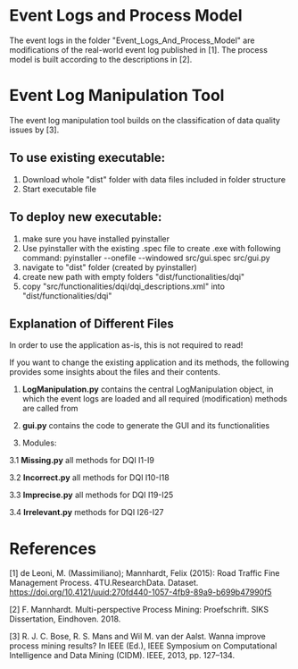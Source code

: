 # Event Logs and Process Model

The event logs in the folder "Event_Logs_And_Process_Model" are modifications of the real-world event log published in [1]. The process model is built according to the descriptions in [2]. 


# Event Log Manipulation Tool

The event log manipulation tool builds on the classification of data quality issues by [3]. 

## To use existing executable:
1. Download whole "dist" folder with data files included in folder structure
2. Start executable file

## To deploy new executable:
1. make sure you have installed pyinstaller
2. Use pyinstaller with the existing .spec file to create .exe with following command:
pyinstaller --onefile --windowed src/gui.spec src/gui.py
3. navigate to "dist" folder (created by pyinstaller)
4. create new path with empty folders "dist/functionalities/dqi"
5. copy "src/functionalities/dqi/dqi_descriptions.xml" into "dist/functionalities/dqi"

## Explanation of Different Files

In order to use the application as-is, this is not required to read!

If you want to change the existing application and its methods, the following provides some insights about the files and their contents.

1. __LogManipulation.py__
contains the central LogManipulation object, in which the event logs are loaded and all required (modification) methods are called from

2. __gui.py__
contains the code to generate the GUI and its functionalities

3. Modules:

3.1 __Missing.py__
all methods for DQI I1-I9

3.2 __Incorrect.py__
all methods for DQI I10-I18

3.3 __Imprecise.py__
all methods for DQI I19-I25

3.4 __Irrelevant.py__
methods for DQI I26-I27


# References

[1] de Leoni, M. (Massimiliano); Mannhardt, Felix (2015): Road Traffic Fine Management Process. 4TU.ResearchData. Dataset. https://doi.org/10.4121/uuid:270fd440-1057-4fb9-89a9-b699b47990f5 

[2] F. Mannhardt. Multi-perspective Process Mining: Proefschrift. SIKS Dissertation, Eindhoven. 2018.

[3] R. J. C. Bose, R. S. Mans and Wil M. van der Aalst. Wanna improve process mining results? In IEEE (Ed.), IEEE Symposium on
Computational Intelligence and Data Mining (CIDM). IEEE, 2013, pp. 127–134.
